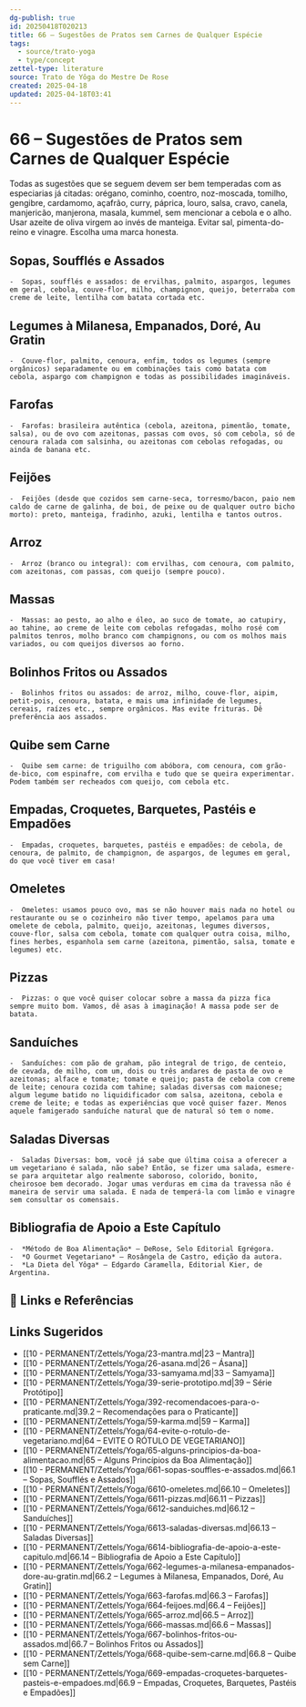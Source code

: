 ```yaml
---
dg-publish: true
id: 20250418T020213
title: 66 – Sugestões de Pratos sem Carnes de Qualquer Espécie
tags:
  - source/trato-yoga
  - type/concept
zettel-type: literature
source: Trato de Yôga do Mestre De Rose
created: 2025-04-18
updated: 2025-04-18T03:41
---
```


# 66 – Sugestões de Pratos sem Carnes de Qualquer Espécie

Todas as sugestões que se seguem devem ser bem temperadas com as especiarias já citadas: orégano, cominho, coentro, noz-moscada, tomilho, gengibre, cardamomo, açafrão, curry, páprica, louro, salsa, cravo, canela, manjericão, manjerona, masala, kummel, sem mencionar a cebola e o alho. Usar azeite de oliva virgem ao invés de manteiga. Evitar sal, pimenta-do-reino e vinagre. Escolha uma marca honesta.

## Sopas, Soufflés e Assados

    -  Sopas, soufflés e assados: de ervilhas, palmito, aspargos, legumes em geral, cebola, couve-flor, milho, champignon, queijo, beterraba com creme de leite, lentilha com batata cortada etc.

## Legumes à Milanesa, Empanados, Doré, Au Gratin

    -  Couve-flor, palmito, cenoura, enfim, todos os legumes (sempre orgânicos) separadamente ou em combinações tais como batata com cebola, aspargo com champignon e todas as possibilidades imagináveis.

## Farofas

    -  Farofas: brasileira autêntica (cebola, azeitona, pimentão, tomate, salsa), ou de ovo com azeitonas, passas com ovos, só com cebola, só de cenoura ralada com salsinha, ou azeitonas com cebolas refogadas, ou ainda de banana etc.

## Feijões

    -  Feijões (desde que cozidos sem carne-seca, torresmo/bacon, paio nem caldo de carne de galinha, de boi, de peixe ou de qualquer outro bicho morto): preto, manteiga, fradinho, azuki, lentilha e tantos outros.

## Arroz

    -  Arroz (branco ou integral): com ervilhas, com cenoura, com palmito, com azeitonas, com passas, com queijo (sempre pouco).

## Massas

    -  Massas: ao pesto, ao alho e óleo, ao suco de tomate, ao catupiry, ao tahine, ao creme de leite com cebolas refogadas, molho rosé com palmitos tenros, molho branco com champignons, ou com os molhos mais variados, ou com queijos diversos ao forno.

## Bolinhos Fritos ou Assados

    -  Bolinhos fritos ou assados: de arroz, milho, couve-flor, aipim, petit-pois, cenoura, batata, e mais uma infinidade de legumes, cereais, raízes etc., sempre orgânicos. Mas evite frituras. Dê preferência aos assados.

## Quibe sem Carne

    -  Quibe sem carne: de triguilho com abóbora, com cenoura, com grão-de-bico, com espinafre, com ervilha e tudo que se queira experimentar. Podem também ser recheados com queijo, com cebola etc.

## Empadas, Croquetes, Barquetes, Pastéis e Empadões

    -  Empadas, croquetes, barquetes, pastéis e empadões: de cebola, de cenoura, de palmito, de champignon, de aspargos, de legumes em geral, do que você tiver em casa!

## Omeletes

    -  Omeletes: usamos pouco ovo, mas se não houver mais nada no hotel ou restaurante ou se o cozinheiro não tiver tempo, apelamos para uma omelete de cebola, palmito, queijo, azeitonas, legumes diversos, couve-flor, salsa com cebola, tomate com qualquer outra coisa, milho, fines herbes, espanhola sem carne (azeitona, pimentão, salsa, tomate e legumes) etc.

## Pizzas

    -  Pizzas: o que você quiser colocar sobre a massa da pizza fica sempre muito bom. Vamos, dê asas à imaginação! A massa pode ser de batata.

## Sanduíches

    -  Sanduíches: com pão de graham, pão integral de trigo, de centeio, de cevada, de milho, com um, dois ou três andares de pasta de ovo e azeitonas; alface e tomate; tomate e queijo; pasta de cebola com creme de leite; cenoura cozida com tahine; saladas diversas com maionese; algum legume batido no liquidificador com salsa, azeitona, cebola e creme de leite; e todas as experiências que você quiser fazer. Menos aquele famigerado sanduíche natural que de natural só tem o nome.

## Saladas Diversas

    -  Saladas Diversas: bom, você já sabe que última coisa a oferecer a um vegetariano é salada, não sabe? Então, se fizer uma salada, esmere-se para arquitetar algo realmente saboroso, colorido, bonito, cheirosoe bem decorado. Jogar umas verduras em cima da travessa não é maneira de servir uma salada. E nada de temperá-la com limão e vinagre sem consultar os comensais.

## Bibliografia de Apoio a Este Capítulo

    -  *Método de Boa Alimentação* – DeRose, Selo Editorial Egrégora.
    -  *O Gourmet Vegetariano* – Rosângela de Castro, edição da autora.
    -  *La Dieta del Yôga* – Edgardo Caramella, Editorial Kier, de Argentina.

## 🔗 Links e Referências

## Links Sugeridos

- [[10 - PERMANENT/Zettels/Yoga/23-mantra.md|23 – Mantra]]
- [[10 - PERMANENT/Zettels/Yoga/26-asana.md|26 – Ásana]]
- [[10 - PERMANENT/Zettels/Yoga/33-samyama.md|33 – Samyama]]
- [[10 - PERMANENT/Zettels/Yoga/39-serie-prototipo.md|39 – Série Protótipo]]
- [[10 - PERMANENT/Zettels/Yoga/392-recomendacoes-para-o-praticante.md|39.2 – Recomendações para o Praticante]]
- [[10 - PERMANENT/Zettels/Yoga/59-karma.md|59 – Karma]]
- [[10 - PERMANENT/Zettels/Yoga/64-evite-o-rotulo-de-vegetariano.md|64 – EVITE O RÓTULO DE VEGETARIANO]]
- [[10 - PERMANENT/Zettels/Yoga/65-alguns-principios-da-boa-alimentacao.md|65 – Alguns Princípios da Boa Alimentação]]
- [[10 - PERMANENT/Zettels/Yoga/661-sopas-souffles-e-assados.md|66.1 – Sopas, Soufflés e Assados]]
- [[10 - PERMANENT/Zettels/Yoga/6610-omeletes.md|66.10 – Omeletes]]
- [[10 - PERMANENT/Zettels/Yoga/6611-pizzas.md|66.11 – Pizzas]]
- [[10 - PERMANENT/Zettels/Yoga/6612-sanduiches.md|66.12 – Sanduíches]]
- [[10 - PERMANENT/Zettels/Yoga/6613-saladas-diversas.md|66.13 – Saladas Diversas]]
- [[10 - PERMANENT/Zettels/Yoga/6614-bibliografia-de-apoio-a-este-capitulo.md|66.14 – Bibliografia de Apoio a Este Capítulo]]
- [[10 - PERMANENT/Zettels/Yoga/662-legumes-a-milanesa-empanados-dore-au-gratin.md|66.2 – Legumes à Milanesa, Empanados, Doré, Au Gratin]]
- [[10 - PERMANENT/Zettels/Yoga/663-farofas.md|66.3 – Farofas]]
- [[10 - PERMANENT/Zettels/Yoga/664-feijoes.md|66.4 – Feijões]]
- [[10 - PERMANENT/Zettels/Yoga/665-arroz.md|66.5 – Arroz]]
- [[10 - PERMANENT/Zettels/Yoga/666-massas.md|66.6 – Massas]]
- [[10 - PERMANENT/Zettels/Yoga/667-bolinhos-fritos-ou-assados.md|66.7 – Bolinhos Fritos ou Assados]]
- [[10 - PERMANENT/Zettels/Yoga/668-quibe-sem-carne.md|66.8 – Quibe sem Carne]]
- [[10 - PERMANENT/Zettels/Yoga/669-empadas-croquetes-barquetes-pasteis-e-empadoes.md|66.9 – Empadas, Croquetes, Barquetes, Pastéis e Empadões]]